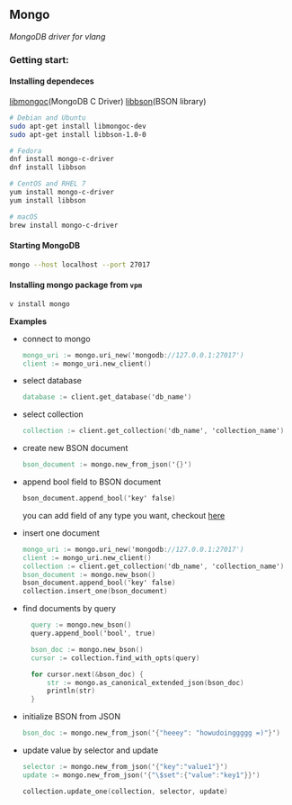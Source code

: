 ## Mongo

_MongoDB driver for vlang_

### Getting start:

#### Installing dependeces

[libmongoc](http://mongoc.org/libmongoc/current/installing.html#install-libmongoc-with-a-package-manager)(MongoDB C Driver)
[libbson](http://mongoc.org/libmongoc/current/installing.html#install-libbson-with-a-package-manager)(BSON library)

```bash
# Debian and Ubuntu
sudo apt-get install libmongoc-dev
sudo apt-get install libbson-1.0-0
```

```bash
# Fedora
dnf install mongo-c-driver
dnf install libbson
```

```bash
# CentOS and RHEL 7
yum install mongo-c-driver
yum install libbson
```

```bash
# macOS
brew install mongo-c-driver
```

#### Starting MongoDB

```bash
mongo --host localhost --port 27017
```

#### Installing mongo package from `vpm`

```bash
v install mongo
```

**Examples**

- connect to mongo

  ```v
  mongo_uri := mongo.uri_new('mongodb://127.0.0.1:27017')
  client := mongo_uri.new_client()
  ```

- select database

  ```v
  database := client.get_database('db_name')
  ```

- select collection

  ```v
  collection := client.get_collection('db_name', 'collection_name')
  ```

- create new BSON document

  ```v
  bson_document := mongo.new_from_json('{}')
  ```

- append bool field to BSON document

  ```v
  bson_document.append_bool('key' false)
  ```

  you can add field of any type you want, checkout [here](bson/funcs_append.v)

- insert one document

  ```v
  mongo_uri := mongo.uri_new('mongodb://127.0.0.1:27017')
  client := mongo_uri.new_client()
  collection := client.get_collection('db_name', 'collection_name') 
  bson_document := mongo.new_bson()
  bson_document.append_bool('key' false)
  collection.insert_one(bson_document)
  ```

- find documents by query

  ```v
    query := mongo.new_bson()
    query.append_bool('bool', true)

    bson_doc := mongo.new_bson()
    cursor := collection.find_with_opts(query)

    for cursor.next(&bson_doc) {
        str := mongo.as_canonical_extended_json(bson_doc)
        println(str)
    }
  ```

- initialize BSON from JSON

  ```v
  bson_doc := mongo.new_from_json('{"heeey": "howudoinggggg =)"}')
  ```

- update value by selector and update

  ```v
  selector := mongo.new_from_json('{"key":"value1"}')
  update := mongo.new_from_json('{"\$set":{"value":"key1"}}')

  collection.update_one(collection, selector, update)
  ```
